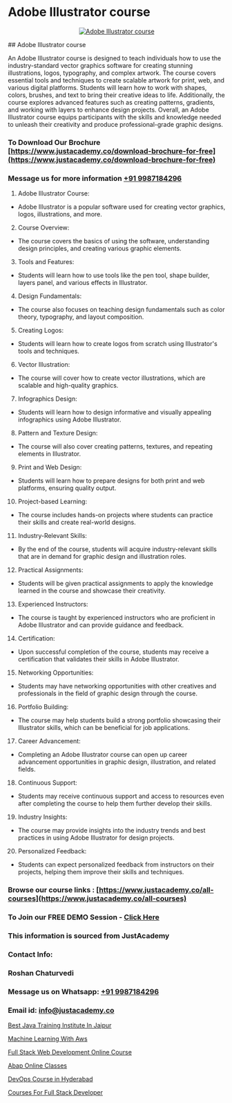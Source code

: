# Adobe Illustrator course

<p align="center">
  <a href="https://justacademy.co/all-courses">
    <img src="https://i.ibb.co/P5KtSQ2/ui-ux.png" alt="Adobe Illustrator course">
  </a>
</p>
## Adobe Illustrator course

An Adobe Illustrator course is designed to teach individuals how to use the industry-standard vector graphics software for creating stunning illustrations, logos, typography, and complex artwork. The course covers essential tools and techniques to create scalable artwork for print, web, and various digital platforms. Students will learn how to work with shapes, colors, brushes, and text to bring their creative ideas to life. Additionally, the course explores advanced features such as creating patterns, gradients, and working with layers to enhance design projects. Overall, an Adobe Illustrator course equips participants with the skills and knowledge needed to unleash their creativity and produce professional-grade graphic designs.
### To Download Our Brochure [https://www.justacademy.co/download-brochure-for-free](https://www.justacademy.co/download-brochure-for-free)
### Message us for more information [+91 9987184296](https://api.whatsapp.com/send?phone=919987184296)
1) Adobe Illustrator Course:
- Adobe Illustrator is a popular software used for creating vector graphics, logos, illustrations, and more.
2) Course Overview:
- The course covers the basics of using the software, understanding design principles, and creating various graphic elements.
3) Tools and Features:
- Students will learn how to use tools like the pen tool, shape builder, layers panel, and various effects in Illustrator.
4) Design Fundamentals:
- The course also focuses on teaching design fundamentals such as color theory, typography, and layout composition.
5) Creating Logos:
- Students will learn how to create logos from scratch using Illustrator's tools and techniques.
6) Vector Illustration:
- The course will cover how to create vector illustrations, which are scalable and high-quality graphics.
7) Infographics Design:
- Students will learn how to design informative and visually appealing infographics using Adobe Illustrator.
8) Pattern and Texture Design:
- The course will also cover creating patterns, textures, and repeating elements in Illustrator.
9) Print and Web Design:
- Students will learn how to prepare designs for both print and web platforms, ensuring quality output.
10) Project-based Learning:
- The course includes hands-on projects where students can practice their skills and create real-world designs.
11) Industry-Relevant Skills:
- By the end of the course, students will acquire industry-relevant skills that are in demand for graphic design and illustration roles.
12) Practical Assignments:
- Students will be given practical assignments to apply the knowledge learned in the course and showcase their creativity.
13) Experienced Instructors:
- The course is taught by experienced instructors who are proficient in Adobe Illustrator and can provide guidance and feedback.
14) Certification:
- Upon successful completion of the course, students may receive a certification that validates their skills in Adobe Illustrator.
15) Networking Opportunities:
- Students may have networking opportunities with other creatives and professionals in the field of graphic design through the course.
16) Portfolio Building:
- The course may help students build a strong portfolio showcasing their Illustrator skills, which can be beneficial for job applications.
17) Career Advancement:
- Completing an Adobe Illustrator course can open up career advancement opportunities in graphic design, illustration, and related fields.
18) Continuous Support:
- Students may receive continuous support and access to resources even after completing the course to help them further develop their skills.
19) Industry Insights:
- The course may provide insights into the industry trends and best practices in using Adobe Illustrator for design projects.
20) Personalized Feedback:
- Students can expect personalized feedback from instructors on their projects, helping them improve their skills and techniques.

### Browse our course links : [https://www.justacademy.co/all-courses](https://www.justacademy.co/all-courses) 
### To Join our FREE DEMO Session - [Click Here](https://www.justacademy.co/register-for-course-demo)


### This information is sourced from JustAcademy
### Contact Info:
### Roshan Chaturvedi
### Message us on Whatsapp: [+91 9987184296](https://api.whatsapp.com/send?phone=919987184296)
### Email id: [info@justacademy.co](mailto:info@justacademy.co)
                
[Best Java Training Institute In Jaipur](https://www.linkedin.com/pulse/best-java-training-institute-jaipur-justacademy-san-jose-e6sxe?trackingId=hvqfC75DzGpmOoKXpNACJg%3D%3D&lipi=urn%3Ali%3Apage%3Ad_flagship3_company_admin%3BEWeMkO%2BuSGSAlnCbMCSomw%3D%3D)

[Machine Learning With Aws](https://www.linkedin.com/pulse/machine-learning-aws-justacademy-coventry-e04ae?trackingId=YufClbJ8%2FgbTlbsGVDwbcg%3D%3D&lipi=urn%3Ali%3Apage%3Ad_flagship3_company_admin%3BJZ1BlOL5QLWznvJO1ReiaA%3D%3D)

[Full Stack Web Development Online Course](https://medium.com/@mahi3106/full-stack-web-development-online-course-cf2a723d4786)

[Abap Online Classes](https://medium.com/@roneet705/abap-online-classes-aebbf9d65d22)

[DevOps Course in Hyderabad](https://justacademyin.github.io/justacademy/devops-course-in-hyderabad)

[Courses For Full Stack Developer](https://justacademyin.github.io/justacademy/courses-for-full-stack-developer)

